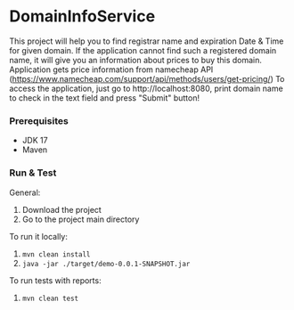 # DomainInfoService

This project will help you to find registrar name and expiration Date & Time for given domain. If the application cannot find such a registered domain name, it will give you an information about prices to buy this domain.
Application gets price information from namecheap API (https://www.namecheap.com/support/api/methods/users/get-pricing/)
To access the application, just go to http://localhost:8080, print domain name to check in the text field and press "Submit" button!

### Prerequisites
- JDK 17
- Maven

### Run & Test
General:
1. Download the project
2. Go to the project main directory

To run it locally:
1. `mvn clean install`
2. `java -jar ./target/demo-0.0.1-SNAPSHOT.jar`

To run tests with reports:
1. `mvn clean test`
